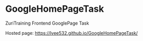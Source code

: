 # GoogleHomePageTask
ZuriTraining Frontend GooglePage Task

Hosted page:  https://lvee532.github.io/GoogleHomePageTask/

